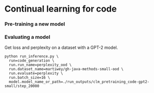 # Continual learning for code

### Pre-training a new model

### Evaluating a model

Get loss and perplexity on a dataset with a GPT-2 model.
```shell
python run_inference.py \
  run=code_generation \
  run.run_name=perplexity_ood \
  run.dataset_name=martiwey/gh-java-methods-small-ood \
  run.evaluate=perplexity \
  run.batch_size=16 \
  model.model_name_or_path=./run_outputs/clm_pretraining_code-gpt2-small/step_20000
```